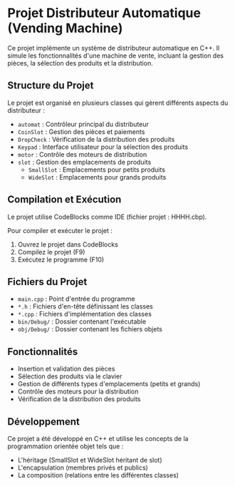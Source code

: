 # Projet Distributeur Automatique (Vending Machine)

Ce projet implémente un système de distributeur automatique en C++. Il simule les fonctionnalités d'une machine de vente, incluant la gestion des pièces, la sélection des produits et la distribution.

## Structure du Projet

Le projet est organisé en plusieurs classes qui gèrent différents aspects du distributeur :

- `automat` : Contrôleur principal du distributeur
- `CoinSlot` : Gestion des pièces et paiements
- `DropCheck` : Vérification de la distribution des produits
- `Keypad` : Interface utilisateur pour la sélection des produits
- `motor` : Contrôle des moteurs de distribution
- `slot` : Gestion des emplacements de produits
  - `SmallSlot` : Emplacements pour petits produits
  - `WideSlot` : Emplacements pour grands produits

## Compilation et Exécution

Le projet utilise CodeBlocks comme IDE (fichier projet : HHHH.cbp).

Pour compiler et exécuter le projet :
1. Ouvrez le projet dans CodeBlocks
2. Compilez le projet (F9)
3. Exécutez le programme (F10)

## Fichiers du Projet

- `main.cpp` : Point d'entrée du programme
- `*.h` : Fichiers d'en-tête définissant les classes
- `*.cpp` : Fichiers d'implémentation des classes
- `bin/Debug/` : Dossier contenant l'exécutable
- `obj/Debug/` : Dossier contenant les fichiers objets

## Fonctionnalités

- Insertion et validation des pièces
- Sélection des produits via le clavier
- Gestion de différents types d'emplacements (petits et grands)
- Contrôle des moteurs pour la distribution
- Vérification de la distribution des produits

## Développement

Ce projet a été développé en C++ et utilise les concepts de la programmation orientée objet tels que :
- L'héritage (SmallSlot et WideSlot héritant de slot)
- L'encapsulation (membres privés et publics)
- La composition (relations entre les différentes classes)
